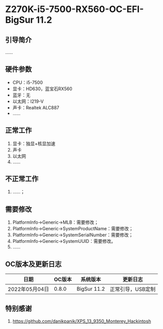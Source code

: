 # Z270K-i5-7500-RX560-OC-EFI-BigSur 11.2

## 引导简介

……

## 硬件参数

- CPU：i5-7500
- 显卡：HD630，蓝宝石RX560
- 蓝牙：无
- 以太网：I219-V
- 声卡：Realtek ALC887
- ……

## 正常工作

1. 显卡：独显+核显加速
2. 声卡
3. 以太网
4. ……

## 不正常工作

1. ……；

## 需要修改

1. PlatformInfo->Generic->MLB：需要修改；
2. PlatformInfo->Generic->SystemProductName：需要修改；
3. PlatformInfo->Generic->SystemSerialNumber：需要修改；
4. PlatformInfo->Generic->SystemUUID：需要修改。
5. ……

## OC版本及更新日志

| 日期           | OC版本 | 系统版本    | 更新日志          |
| -------------- | ------ | ----------- | ----------------- |
| 2022年05月04日 | 0.8.0  | BigSur 11.2 | 正常引导，USB定制 |

## 特别感谢

1. https://github.com/danikpanik/XPS_13_9350_Monterey_Hackintosh